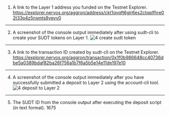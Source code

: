 

1. A link to the Layer 1 address you funded on the Testnet Explorer.
https://explorer.nervos.org/aggron/address/ckt1qyqft6glr6es2ctqplfhre02t33p4z5nsmts8yevv0
---
2. A screenshot of the console output immediately after using sudt-cli to create your SUDT tokens on Layer 1.
![4 create sudt token](https://user-images.githubusercontent.com/82708391/129008439-99c8b8c2-3e54-4dbf-8010-6900798a12f2.PNG)
---
3. A link to the transaction ID created by sudt-cli on the Testnet Explorer.
https://explorer.nervos.org/aggron/transaction/0x1f0b986648cc40736dbe5a0389bdaf82ba26f756a1b7f6a5b5e14e11de197e10
---
4. A screenshot of the console output immediately after you have successfully submitted a deposit to Layer 2 using the account-cli tool.
![4 deposit to Layer 2](https://user-images.githubusercontent.com/82708391/129008457-63e40aaa-e955-4d0a-b13b-abf57820ba12.PNG)
---
5. The SUDT ID from the console output after executing the deposit script (in text format).
1675
